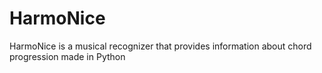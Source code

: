 # HarmoNice
HarmoNice is a musical recognizer that provides information about chord progression made in Python
